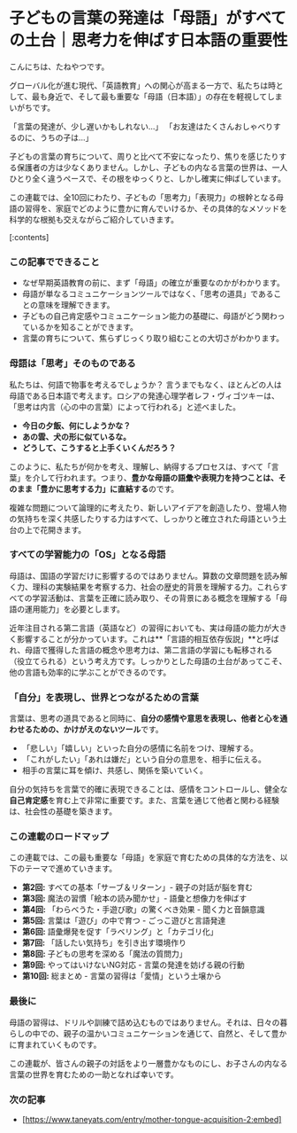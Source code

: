 # 子どもの言葉の発達は「母語」がすべての土台｜思考力を伸ばす日本語の重要性
こんにちは、たねやつです。

グローバル化が進む現代、「英語教育」への関心が高まる一方で、私たちは時として、最も身近で、そして最も重要な「母語（日本語）」の存在を軽視してしまいがちです。

「言葉の発達が、少し遅いかもしれない…」
「お友達はたくさんおしゃべりするのに、うちの子は…」

子どもの言葉の育ちについて、周りと比べて不安になったり、焦りを感じたりする保護者の方は少なくありません。しかし、子どもの内なる言葉の世界は、一人ひとり全く違うペースで、その根をゆっくりと、しかし確実に伸ばしています。

この連載では、全10回にわたり、子どもの「思考力」「表現力」の根幹となる母語の習得を、家庭でどのように豊かに育んでいけるか、その具体的なメソッドを科学的な根拠も交えながらご紹介していきます。

[:contents]

### この記事でできること
- なぜ早期英語教育の前に、まず「母語」の確立が重要なのかがわかります。
- 母語が単なるコミュニケーションツールではなく、「思考の道具」であることの意味を理解できます。
- 子どもの自己肯定感やコミュニケーション能力の基礎に、母語がどう関わっているかを知ることができます。
- 言葉の育ちについて、焦らずじっくり取り組むことの大切さがわかります。

### 母語は「思考」そのものである
私たちは、何語で物事を考えるでしょうか？
言うまでもなく、ほとんどの人は母語である日本語で考えます。ロシアの発達心理学者レフ・ヴィゴツキーは、「思考は内言（心の中の言葉）によって行われる」と述べました。

- **今日の夕飯、何にしようかな？**
- **あの雲、犬の形に似ているな。**
- **どうして、こうすると上手くいくんだろう？**

このように、私たちが何かを考え、理解し、納得するプロセスは、すべて「言葉」を介して行われます。つまり、**豊かな母語の語彙や表現力を持つことは、そのまま「豊かに思考する力」に直結する**のです。

複雑な問題について論理的に考えたり、新しいアイデアを創造したり、登場人物の気持ちを深く共感したりする力はすべて、しっかりと確立された母語という土台の上で花開きます。

### すべての学習能力の「OS」となる母語
母語は、国語の学習だけに影響するのではありません。算数の文章問題を読み解く力、理科の実験結果を考察する力、社会の歴史的背景を理解する力。これらすべての学習活動は、言葉を正確に読み取り、その背景にある概念を理解する「母語の運用能力」を必要とします。

<div class="div-info">
  近年注目される第二言語（英語など）の習得においても、実は母語の能力が大きく影響することが分かっています。これは**「言語的相互依存仮説」**と呼ばれ、母語で獲得した言語の概念や思考力は、第二言語の学習にも転移される（役立てられる）という考え方です。しっかりとした母語の土台があってこそ、他の言語も効率的に学ぶことができるのです。
</div>

### 「自分」を表現し、世界とつながるための言葉
言葉は、思考の道具であると同時に、**自分の感情や意思を表現し、他者と心を通わせるための、かけがえのないツール**です。

- 「悲しい」「嬉しい」といった自分の感情に名前をつけ、理解する。
- 「これがしたい」「あれは嫌だ」という自分の意思を、相手に伝える。
- 相手の言葉に耳を傾け、共感し、関係を築いていく。

自分の気持ちを言葉で的確に表現できることは、感情をコントロールし、健全な**自己肯定感**を育む上で非常に重要です。また、言葉を通じて他者と関わる経験は、社会性の基礎を築きます。

### この連載のロードマップ
この連載では、この最も重要な「母語」を家庭で育むための具体的な方法を、以下のテーマで進めていきます。

- **第2回:** すべての基本「サーブ＆リターン」- 親子の対話が脳を育む
- **第3回:** 魔法の習慣「絵本の読み聞かせ」- 語彙と想像力を伸ばす
- **第4回:** 「わらべうた・手遊び歌」の驚くべき効果 - 聞く力と音韻意識
- **第5回:** 言葉は「遊び」の中で育つ - ごっこ遊びと言語発達
- **第6回:** 語彙爆発を促す「ラベリング」と「カテゴリ化」
- **第7回:** 「話したい気持ち」を引き出す環境作り
- **第8回:** 子どもの思考を深める「魔法の質問力」
- **第9回:** やってはいけないNG対応 - 言葉の発達を妨げる親の行動
- **第10回:** 総まとめ - 言葉の習得は「愛情」という土壌から

### 最後に
母語の習得は、ドリルや訓練で詰め込むものではありません。それは、日々の暮らしの中での、親子の温かいコミュニケーションを通じて、自然と、そして豊かに育まれていくものです。

この連載が、皆さんの親子の対話をより一層豊かなものにし、お子さんの内なる言葉の世界を育むための一助となれば幸いです。

### 次の記事
- [https://www.taneyats.com/entry/mother-tongue-acquisition-2:embed]
